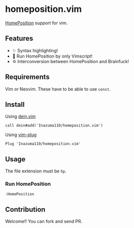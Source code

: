 # homeposition.vim
[HomePosition](https://github.com/Inazuma110/home_position) support for vim.

## Features
- ✨ Syntax highlighting!
- 🏃 Run HomePosition by only Vimscript!
- ✡️ Interconversion between HomePosition and Brainfuck!

## Requirements
Vim or Neovim.
These have to be able to use `const`.

## Install
Using [dein.vim](https://github.com/Shougo/dein.vim)
```vim
call dein#add('Inazuma110/homeposition.vim')
```

Using [vim-plug](https://github.com/junegunn/vim-plug)
```vim
Plug 'Inazuma110/homeposition.vim'
```

## Usage
The file extension must be `hp`.
### Run HomePosition
```vim
:HomePosition
```

## Contribution
Welcome!!
You can fork and send PR.
